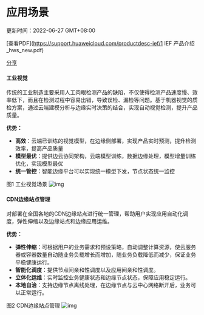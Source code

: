 # 应用场景

更新时间：2022-06-27 GMT+08:00

[查看PDF](https://support.huaweicloud.com/productdesc-ief/1 IEF 产品介绍_hws_new.pdf)

[分享](javascript:void(0);)



#### 工业视觉

传统的工业制造主要采用人工肉眼检测产品的缺陷，不仅使得检测产品速度慢、效率低下，而且在检测过程中容易出错，导致误检、漏检等问题。基于机器视觉的质检方案，通过云端建模分析与边缘实时决策的结合，实现自动视觉检测，提升产品质量。

**优势：**

- **高效**：云端已训练的视觉模型，在边缘侧部署，实现产品实时预测，提升检测效率，提高产品质量
- **模型最优**：提供边云协同架构，云端模型训练，数据边缘处理，模型增量训练优化，实现模型最优
- **统一管控**：智能边缘平台可以实现统一模型下发，节点状态统一监控

图1 工业视觉场景
![img](https://support.huaweicloud.com/productdesc-ief/zh-cn_image_0000001190850601.png)

#### CDN边缘站点管理

对部署在全国各地的CDN边缘站点进行统一管理，帮助用户实现应用自动化调度，弹性伸缩以及边缘站点和边缘应用运维。

**优势：**

- **弹性伸缩**：可根据用户的业务需求和预设策略，自动调整计算资源，使云服务器或容器数量自动随业务负载增长而增加，随业务负载降低而减少，保证业务平稳健康运行。
- **智能化调度**：提供节点间亲和性调度以及应用间亲和性调度。
- **立体化运维**：实时监控业务健康状态和边缘节点状态，保障应用稳定运行。
- **本地自治**：支持边缘节点离线处理，在边缘节点与云中心网络断开后，业务可以正常运行。

图2 CDN边缘站点管理
![img](https://support.huaweicloud.com/productdesc-ief/zh-cn_image_0000001145098718.png)